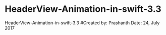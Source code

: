 # HeaderView-Animation-in-swift-3.3
HeaderView-Animation-in-swift-3.3
#Created by: Prashanth Date: 24, July 2017
